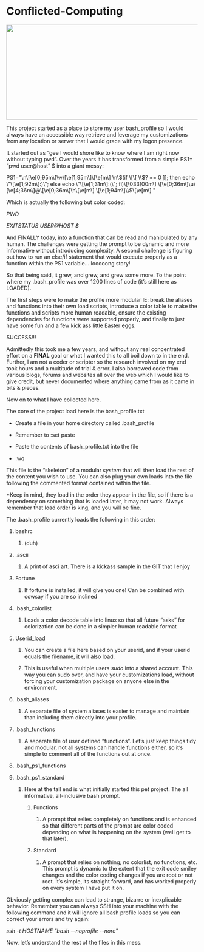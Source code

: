 # Conflicted-Computing

<img src="http://www.soulpirates.net/wp-content/uploads/2015/04/spy_banner.png" width="624" height="250" />

This project started as a place to store my user bash\_profile so I would always have an accessible way retrieve and leverage my customizations from any location or server that I would grace with my logon presence.

It started out as “gee I would shore like to know where I am right now without typing pwd”. Over the years it has transformed from a simple PS1= “pwd user@host” $ into a giant messy:

PS1="\\n\\\[\\e\[0;95m\\\]\\w\\\[\\e\[1;95m\\\]\\\[\\e\[m\\\] \\n\\$(if \[\[ \\$? == 0 \]\]; then echo \\"\\\[\\e\[1;92m\\\]:)\\"; else echo \\"\\\[\\e\[1;31m\\\]:(\\"; fi)\\\[\\033\[00m\\\] \\\[\\e\[0;36m\\\]\\u\\\[\\e\[4;36m\\\]@\\\[\\e\[0;36m\\\]\\h\\\[\\e\[m\\\] \\\[\\e\[1;94m\\\]\\\\$\\\[\\e\[m\\\] "

Which is actually the following but color coded:

*PWD*

*EXITSTATUS USER@HOST $*


And FINALLY today, into a function that can be read and manipulated by any human. The challenges were getting the prompt to be dynamic and more informative without introducing complexity. A second challenge is figuring out how to run an else/if statement that would execute properly as a function within the PS1 variable… looooong story!

So that being said, it grew, and grew, and grew some more. To the point where my .bash\_profile was over 1200 lines of code (it’s still here as LOADED).

The first steps were to make the profile more modular IE: break the aliases and functions into their own load scripts, introduce a color table to make the functions and scripts more human readable, ensure the existing dependencies for functions were supported properly, and finally to just have some fun and a few kick ass little Easter eggs.

SUCCESS!!!

Admittedly this took me a few years, and without any real concentrated effort on a **FINAL** goal or what I wanted this to all boil down to in the end. Further, I am not a coder or scripter so the research involved on my end took hours and a multitude of trial & error. I also borrowed code from various blogs, forums and websites all over the web which I would like to give credit, but never documented where anything came from as it came in bits & pieces.

Now on to what I have collected here.

The core of the project load here is the bash\_profile.txt

-   Create a file in your home directory called .bash\_profile

-   Remember to :set paste

-   Paste the contents of bash\_profile.txt into the file

-   :wq

This file is the “skeleton” of a modular *system* that will then load the rest of the content you wish to use. You can also plug your own loads into the file following the commented format contained within the file.

\*Keep in mind, they load in the order they appear in the file, so if there is a dependency on something that is loaded later, it may not work. Always remember that load order is king, and you will be fine.

The .bash\_profile currently loads the following in this order:

1.  bashrc

    1.  (duh)

2.  .ascii

    1.  A print of asci art. There is a kickass sample in the GIT that I enjoy

3.  Fortune

    1.  If fortune is installed, it will give you one! Can be combined with cowsay if you are so inclined

4.  .bash\_colorlist

    1.  Loads a color decode table into linux so that all future “asks” for colorization can be done in a simpler human readable format

5.  Userid\_load

    1.  You can create a file here based on your userid, and if your userid equals the filename, it will also load.

    2.  This is useful when multiple users *sudo* into a shared account. This way you can sudo over, and have your customizations load, without forcing your customization package on anyone else in the environment.

6.  .bash\_aliases

    1.  A separate file of system aliases is easier to manage and maintain than including them directly into your profile.

7.  .bash\_functions

    1.  A separate file of user defined “functions”. Let’s just keep things tidy and modular, not all systems can handle functions either, so it’s simple to comment all of the functions out at once.

8.  .bash\_ps1\_functions

9.  .bash\_ps1\_standard

    1.  Here at the tail end is what initially started this pet project. The all informative, all-inclusive bash prompt.

        1.  Functions

            1.  A prompt that relies completely on functions and is enhanced so that different parts of the prompt are color coded depending on what is happening on the system (well get to that later).

        2.  Standard

            1.  A prompt that relies on nothing; no colorlist, no functions, etc. This prompt is dynamic to the extent that the exit code smiley changes and the color coding changes if you are root or not root. It’s simple, its straight forward, and has worked properly on every system I have put it on.

Obviously getting complex can lead to strange, bizarre or inexplicable behavior. Remember you can always SSH into your machine with the following command and it will ignore all bash profile loads so you can correct your errors and try again:

*ssh -t HOSTNAME "bash --noprofile --norc"*

Now, let’s understand the rest of the files in this mess.
